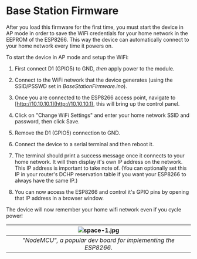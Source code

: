 # Base Station Firmware
After you load this firmware for the first time, you must start the device in AP mode in order to save the WiFi credentials for your home network in the EEPROM of the ESP8266. This way the device can automatically connect to your home network every time it powers on.

To start the device in AP mode and setup the WiFi:
1. First connect D1 (GPIO5) to GND, *then* apply power to the module.
2. Connect to the WiFi network that the device generates (using the SSID/PSSWD set in _BaseStationFirmware.ino_).
3. Once you are connected to the ESP8266 access point, navigate to [http://10.10.10.1](http://10.10.10.1), this will bring up the control panel.
4. Click on "Change WiFi Settings" and enter your home network SSID and password, then click Save.

5. Remove the D1 (GPIO5) connection to GND.

6. Connect the device to a serial terminal and then reboot it.
7. The terminal should print a success message once it connects to your home network. It will then display it's own IP address on the network. This IP address is important to take note of. (You can optionally set this IP in your router's DCHP reservation table if you want your ESP8266 to always have the same IP.)

8. You can now access the ESP8266 and control it's GPIO pins by opening that IP address in a browser window.

The device will now remember your home wifi network even if you cycle power!



| ![space-1.jpg](https://i.imgur.com/NvLAFBr.jpg) |
|:--:|
| *"NodeMCU", a popular dev board for implementing the ESP8266.* |
